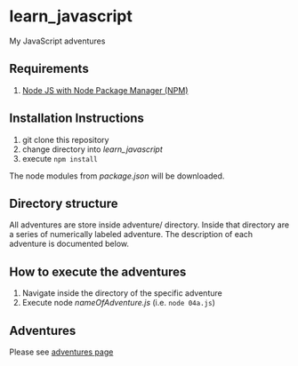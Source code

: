 # learn_javascript
My JavaScript adventures

## Requirements
1. [Node JS with Node Package Manager (NPM)](https://nodejs.org/en/)

## Installation Instructions
1. git clone this repository
2. change directory into *learn_javascript*
3. execute `npm install`

The node modules from *package.json* will be downloaded.

## Directory structure
All adventures are store inside adventure/ directory. Inside that directory are a series of numerically labeled adventure. The description of each adventure is documented below.

## How to execute the adventures
1. Navigate inside the directory of the specific adventure
2. Execute node *nameOfAdventure.js* (i.e. `node 04a.js`)

## Adventures
Please see [adventures page](ADVENTURES.md)
